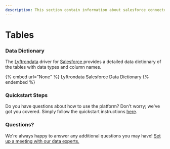 ```yaml
---
description: This section contain information about salesforce connector tables information
---
```


# Tables

### Data Dictionary

The [Lyftrondata](https://www.lyftrondata.com/) driver for [Salesforce](None/)[ ](https://www.lyftrondata.com/integration/salesforce/)provides a detailed data dictionary of the tables with data types and column names.

{% embed url="None" %}
Lyftrondata Salesforce Data Dictionary
{% endembed %}

### Quickstart Steps

Do you have questions about how to use the platform? Don't worry; we've got you covered. Simply follow the quickstart instructions [here](../README.md).

### Questions? <a href="#questions" id="questions"></a>

We're always happy to answer any additional questions you may have! [Set up a meeting with our data experts.](https://www.lyftrondata.com/book-a-meeting/)


